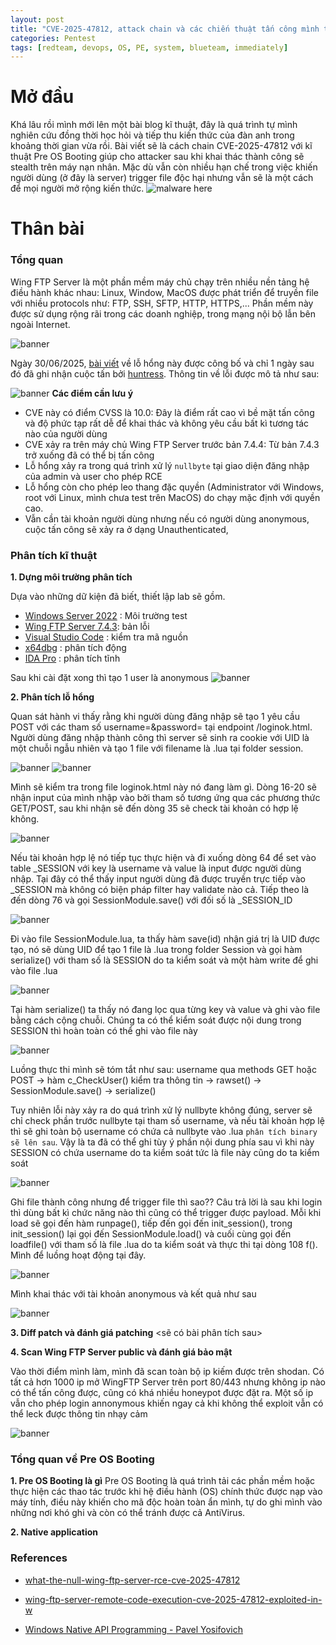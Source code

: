 ```yaml
---
layout: post
title: "CVE-2025-47812, attack chain và các chiến thuật tấn công mình tự bịa"
categories: Pentest
tags: [redteam, devops, OS, PE, system, blueteam, immediately]
---
```


# Mở đầu
Khá lâu rồi mình mới lên một bài blog kĩ thuật, đây là quá trình tự mình nghiên cứu đồng thời học hỏi và tiếp thu kiến thức của đàn anh trong khoảng thời gian vừa rồi. Bài viết sẽ là cách chain CVE-2025-47812 với kĩ thuật Pre OS Booting giúp cho attacker sau khi khai thác thành công sẽ stealth trên máy nạn nhân. Mặc dù vẫn còn nhiều hạn chế trong việc khiến người dùng (ở đây là server) trigger file độc hại nhưng vẫn sẽ là một cách để mọi người mở rộng kiến thức.
![malware here](/images/cve-2025-47812/malware_here.jpg)

# Thân bài
### Tổng quan
Wing FTP Server là một phần mềm máy chủ chạy trên nhiều nền tảng hệ điều hành khác nhau: Linux, Window, MacOS được phát triển để truyền file với nhiều protocols như: FTP, SSH, SFTP, HTTP, HTTPS,... Phần mềm này được sử dụng rộng rãi trong các doanh nghiệp, trong mạng nội bộ lẫn bên ngoài Internet.

![banner](/images/cve-2025-47812/banner_wingftp.jpg)

Ngày 30/06/2025, [bài viết](https://www.rcesecurity.com/2025/06/what-the-null-wing-ftp-server-rce-cve-2025-47812) về lỗ hổng này được công bố và chỉ 1 ngày sau đó đã ghi nhận cuộc tấn bởi [huntress](https://www.huntress.com/blog/wing-ftp-server-remote-code-execution-cve-2025-47812-exploited-in-wild). Thông tin về lỗi được mô tả như sau:

![banner](/images/cve-2025-47812/sumary.jpg)
**Các điểm cần lưu ý**
+ CVE này có điểm CVSS là 10.0: Đây là điểm rất cao vì bề mặt tấn công và độ phức tạp rất dễ để khai thác và không yêu cầu bất kì tương tác nào của người dùng
+ CVE xảy ra trên máy chủ Wing FTP Server trước bản 7.4.4: Từ bản 7.4.3 trở xuống đã có thể bị tấn công
+ Lỗ hổng xảy ra trong quá trình xử lý `nullbyte` tại giao diện đăng nhập của admin và user cho phép RCE
+ Lỗ hổng còn cho phép leo thang đặc quyền (Administrator với Windows, root với Linux, mình chưa test trên MacOS) do chạy mặc định với quyền cao.
+ Vẫn cần tài khoản người dùng nhưng nếu có người dùng anonymous, cuộc tấn công sẽ xảy ra ở dạng Unauthenticated,
### Phân tích kĩ thuật

**1. Dựng môi trường phân tích**

Dựa vào những dữ kiện đã biết, thiết lập lab sẽ gồm.
+ [Windows Server 2022](https://archive.org/details/windows-server-2022) : Môi trường test
+ [Wing FTP Server 7.4.3](https://drive.google.com/file/d/1Hy-OAUSO4MKcOIkfZhfnyApV8RZmGtLP/view?usp=sharing): bản lỗi
+ [Visual Studio Code](https://drive.google.com/file/d/1Hy-OAUSO4MKcOIkfZhfnyApV8RZmGtLP/view?usp=sharing) : kiểm tra mã nguồn
+ [x64dbg](https://wnaspy.github.io/posts/CVE-2025-47812/#) : phân tích động
+ [IDA Pro](https://wnaspy.github.io/posts/CVE-2025-47812/#) : phân tích tĩnh

Sau khi cài đặt xong thì tạo 1 user là anonymous
![banner](/images/cve-2025-47812/anonymous.jpg)

**2. Phân tích lỗ hổng**

Quan sát hành vi thấy rằng khi người dùng đăng nhập sẽ tạo 1 yêu cầu POST với các tham số username=&password= tại endpoint /loginok.html. Người dùng đăng nhập thành công thì server sẽ sinh ra cookie với UID là một chuỗi ngẫu nhiên và tạo 1 file với filename là <UID>.lua tại folder session.

![banner](/images/cve-2025-47812/normal1.jpg)
![banner](/images/cve-2025-47812/normal2.jpg)

Mình sẽ kiểm tra trong file loginok.html này nó đang làm gì. Dòng 16-20 sẽ nhận input của mình nhập vào bởi tham số tương ứng qua các phương thức GET/POST, sau khi nhận sẽ đến dòng 35 sẽ check tài khoản có hợp lệ không.

![banner](/images/cve-2025-47812/normal3.jpg)

Nếu tài khoản hợp lệ nó tiếp tục thực hiện và đi xuống dòng 64 để set vào table _SESSION với key là username và value là input được người dùng nhập. Tại đây có thể thấy input người dùng đã được truyền trực tiếp vào _SESSION mà không có biện pháp filter hay validate nào cả. Tiếp theo là đến dòng 76 và gọi SessionModule.save() với đối số là _SESSION_ID

![banner](/images/cve-2025-47812/normal4.jpg)

Đi vào file SessionModule.lua, ta thấy hàm save(id) nhận giá trị là UID được tạo, nó sẽ dùng UID để tạo 1 file là <UID>.lua trong folder Session và gọi hàm serialize() với tham số là SESSION do ta kiểm soát và một hàm write để ghi vào file <UID>.lua

![banner](/images/cve-2025-47812/normal5.jpg)

Tại hàm serialize() ta thấy nó đang lọc qua từng key và value và ghi vào file bằng cách cộng chuỗi. Chúng ta có thể kiểm soát được nội dung trong SESSION thì hoàn toàn có thể ghi vào file này

![banner](/images/cve-2025-47812/normal6.jpg)

Luồng thực thi mình sẽ tóm tắt như sau:
username qua methods GET hoặc POST -> hàm c_CheckUser() kiểm tra thông tin -> rawset() -> SessionModule.save() -> serialize()

Tuy nhiên lỗi này xảy ra do quá trình xử lý nullbyte không đúng, server sẽ chỉ check phần trước nullbyte tại tham số username, và nếu tài khoản hợp lệ thì sẽ ghi toàn bộ username có chứa cả nullbyte vào <UID>.lua
`phân tích binary sẽ lên sau`. Vậy là ta đã có thể ghi tùy ý phần nội dung phía sau vì khi này SESSION có chứa username do ta kiểm soát tức là file này cũng do ta kiểm soát

![banner](/images/cve-2025-47812/normal7.jpg)

Ghi file thành công nhưng để trigger file thì sao?? Câu trả lời là sau khi login thì dùng bất kì chức năng nào thì cũng có thể trigger được payload. Mỗi khi load sẽ gọi đến hàm runpage(), tiếp  đến gọi đến init_session(), trong init_session() lại gọi đến SessionModule.load() và cuối cùng gọi đến loadfile() với tham số là file <UID>.lua do ta kiểm soát và thực thi tại dòng 108 f(). Mình để luồng hoạt động tại đây.

![banner](/images/cve-2025-47812/normal8.jpg)

Mình khai thác với tài khoản anonymous và kết quả như sau 

![banner](/images/cve-2025-47812/normal9.jpg)

**3. Diff patch và đánh giá patching**
<sẽ có bài phân tích sau>


**4. Scan Wing FTP Server public và đánh giá bảo mật**

Vào thời điểm mình làm, mình đã scan toàn bộ ip kiếm được trên shodan. Có tất cả hơn 1000 ip mở WingFTP Server trên port 80/443 nhưng không ip nào có thể tấn công được, cũng có khá nhiều honeypot được đặt ra. Một số ip vẫn cho phép login annonymous khiến ngay cả khi không thể exploit vẫn có thể leck được thông tin nhạy cảm

![banner](/images/cve-2025-47812/normal10.jpg)

### Tổng quan về Pre OS Booting

**1. Pre OS Booting là gì**
Pre OS Booting là quá trình tải các phần mềm hoặc thực hiện các thao tác trước khi hệ điều hành (OS) chính thức được nạp vào máy tính, điều này khiến cho mã độc hoàn toàn ẩn mình, tự do ghi mình vào những nơi khó ghi và còn có thể tránh được cả AntiVirus.

**2. Native application**

### References
- [what-the-null-wing-ftp-server-rce-cve-2025-47812](https://www.rcesecurity.com/2025/06/what-the-null-wing-ftp-server-rce-cve-2025-47812)

- [wing-ftp-server-remote-code-execution-cve-2025-47812-exploited-in-w](https://www.huntress.com/blog/wing-ftp-server-remote-code-execution-cve-2025-47812-exploited-in-wild)

- [Windows Native API Programming - Pavel Yosifovich](https://tools.yxqweb.men/book/Windows%20Native%20API%20Programming%20%28Pavel%20Yosifovich%29.pdf)